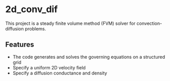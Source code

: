 # 2d_conv_dif

This project is a steady finite volume method (FVM) solver for convection-diffusion problems. 

## Features
* The code generates and solves the governing equations on a structured grid 
* Specify a uniform 2D velocity field
* Specify a diffusion conductance and density
